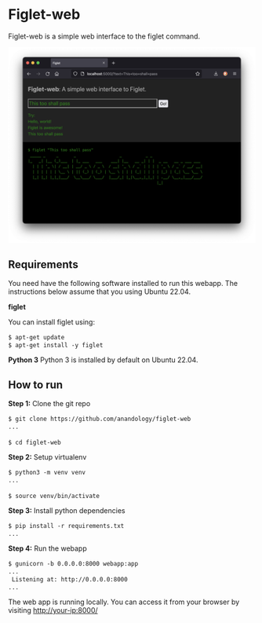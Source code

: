 # Figlet-web

Figlet-web is a simple web interface to the figlet command.

![](images/screenshot.png)

## Requirements

You need have the following software installed to run this webapp.
The instructions below assume that you using Ubuntu 22.04.

**figlet**

You can install figlet using:

```
$ apt-get update
$ apt-get install -y figlet
```

**Python 3**
Python 3 is installed by default on Ubuntu 22.04.

## How to run

**Step 1:** Clone the git repo

```
$ git clone https://github.com/anandology/figlet-web
...

$ cd figlet-web
```

**Step 2:** Setup virtualenv

```
$ python3 -m venv venv
...

$ source venv/bin/activate
```

**Step 3:** Install python dependencies

```
$ pip install -r requirements.txt
...
```

**Step 4:** Run the webapp

```
$ gunicorn -b 0.0.0.0:8000 webapp:app
...
 Listening at: http://0.0.0.0:8000
...
```

The web app is running locally. You can access it from your browser by visiting <http://your-ip:8000/>
